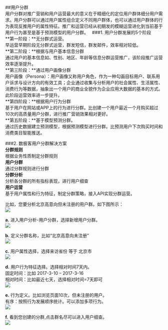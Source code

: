 ##用户分群  
用户分群对推广营销和用户运营最大的意义在于精细化的定位用户群体细分用户需求。用户分群可以通过用户属性组合定义不同用户群体，也可以通过用户群体的行为表现反推用户的属性特征。推广和运营已经从初期发的模糊运营进化到当前基于用户行为甚至是基于预测模型的用户分群。  
###1. 用户分群发展的5个阶段  
**第一阶段：**无分群式运营。  
早运营早期阶段无分群式运营，群发短信，群发邮件，效率相对较低。  
**第二阶段：**根据与用户基本信息分群  
通过用户的基本信息如、性别、地区、年龄等信息分群运营推广，该阶段推广运营效率逐渐提升。  
**第三阶段：**通过用户画像分群  
用户画像（Persona）：用户画像又称用户角色，作为一种勾画目标用户、联系用户诉求与设计方向的有效工具；企业通过收集与分析用户的社会属性、生活属性、消费行为等数据，抽象出一个用户的商业全貌作为企业应用大数据的基本的方式。此阶段运营效率进一步提升。  
**第四阶段：**根据用户行为分群  
基于用户在网站或APP上的行为进行分群。比创建一个用户最近一个月购买超过10次的高质量用户分群，进行推广营销效果相对更好。  
**第五阶段：**基于模型预测分群。  
通过历史数据建立预测模型，根据预测模型进行分群。比预测用户下次购买时间和消费类目智能推送。 

###2. 数极客用户分群解决方案  
**分群规则**  
根据业务性质制定分群规则  
**用户分群**  
通过分群规则进行分群  
**分群分析**  
分析各分群的所有指标表现，进行用户细查  
**用户运营**  
基于用户属性和行为特征，制定分群策略，接入API实现分群运营。 

比如，您要分析北京高意向但未注册的用户群。如下图所示：  
![](http://www.shujike.com/docsimg/用户分群.jpg)  

**a.** 进入用户分析-用户分群，选择新增用户分群。  
![](http://www.shujike.com/docsimg/用户分群1.jpg)  

**b.** 定义分群名称，比如“北京高意向未注册”  
![](http://www.shujike.com/docsimg/用户分群2.jpg)  

**c.** 用户属性选择，选择来访省份 等于 北京市  
![](http://www.shujike.com/docsimg/用户分群3.jpg)  

**d.** 用户行为特征选择。选择相对时间7天内。  
固定时间：比如 2017-3-10 – 2017-3-16  
相对时间：比如最近七天，选择相对时间=7天即可  
![](http://www.shujike.com/docsimg/用户分群4.jpg)  

**e.** 行为定义。比如浏览页面10次，但未注册的用户。  
有序：按照行为发展顺序统计。可以添加多项行为。  
![](http://www.shujike.com/docsimg/用户分群5.jpg)  

**f.** 看到您创建的分群,点击群名尽可以进入用户细查。  
![](http://www.shujike.com/docsimg/用户分群6.jpg)  


